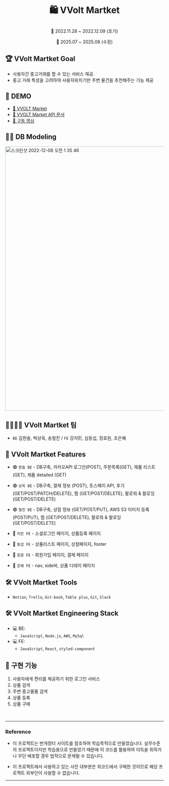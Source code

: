 # <p align="center">🛍️ VVolt Martket

<P align="center">📆 2022.11.28 ~ 2022.12.09 (초기)
<P align="center">📆 2025.07 ~ 2025.08 (수정)

## 🏆 VVolt Martket Goal

- 사용자간 중고거래를 할 수 있는 서비스 제공.
- 중고 거래 특성을 고려하여 사용자위치기반 주변 물건을 추천해주는 기능 제공

## 📼 DEMO

- <a href="https://vvolt-market.kr">📎 VVOLT Market</a>
- <a href="https://vvolt-market.kr/api-docs">📎 VVOLT Market API 문서</a>
- <a href="https://www.youtube.com/watch?v=UDNfYsCpGR4">📎 구동 영상</a>

## 👩‍💻 DB Modeling

<img width="840" alt="스크린샷 2022-12-08 오전 1 35 46" src="https://user-images.githubusercontent.com/108253922/206603252-88d36410-961b-4ac1-85a2-a3b7dae6e694.png">

## 👩‍👩‍👧‍👦 VVolt Martket 팀

- `BE` 김한솔, 박상욱, 송철진 / `FE` 강지민, 심동섭, 정효원, 조은혜

## 📌 VVolt Martket Features

- 🟢 `한솔 BE` - DB구축, 카카오API 로그인(POST), 주문목록(GET), 제품 리스트 (GET), 제품 detailed (GET)
- 🟢 `상욱 BE` - DB구축, 결제 정보 (POST), 토스페이 API, 후기 (GET/POST/PATCH/DELETE), 찜 (GET/POST/DELETE), 팔로워 & 팔로잉 (GET/POST/DELETE)
- 🟢 `철진 BE` - DB구축, 상점 정보 (GET/POST/PUT), AWS S3 이미지 등록 (POST/PUT), 찜 (GET/POST/DELETE), 팔로워 & 팔로잉 (GET/POST/DELETE)

- 🔵 `지민 FE` - 소셜로그인 페이지, 상품등록 페이지
- 🔵 `동섭 FE` - 상품리스트 페이지, 상점페이지, footer
- 🔵 `효원 FE` - 회원가입 페이지, 결제 페이지
- 🔵 `은혜 FE` - nav, side바, 상품 디테이 페이지

## 🛠 VVolt Martket Tools

- `Notion`, `Trello`, `Git-book`, `Table plus`, `Git`, `Slack`

## 🛠 VVolt Martket Engineering Stack

- 💻 BE:
  - `JavaScript`, `Node.js`, `AWS`, `MySql`
- 💻 FE:
  - `JavaScript`, `React`, `styled-component`

## 🚀 구현 기능

1. 사용자에게 편리를 제공하기 위한 로그인 서비스
1. 상품 검색
1. 주변 중고물품 검색
1. 상품 등록
1. 상품 구매

<br>

---

### Reference

- 이 프로젝트는 번개장터 사이트를 참조하여 학습목적으로 만들었습니다. 실무수준의 프로젝트이지만 학습용으로 만들었기 때문에 이 코드를 활용하여 이득을 취하거나 무단 배포할 경우 법적으로 문제될 수 있습니다.

- 이 프로젝트에서 사용하고 있는 사진 대부분은 위코드에서 구매한 것이므로 해당 프로젝트 외부인이 사용할 수 없습니다.

---
